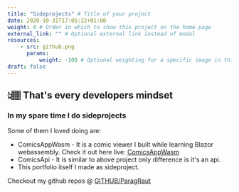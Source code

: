 ```yaml
---
title: "Sideprojects" # Title of your project
date: 2020-10-31T17:05:22+01:00
weight: 4 # Order in which to show this project on the home page
external_link: "" # Optional external link instead of modal
resources:
    - src: github.png
      params:
          weight: -100 # Optional weighting for a specific image in this project folder
draft: false
---
```


## 👆🏽 That's every developers mindset

### In my spare time I do sideprojects

Some of them I loved doing are:
- ComicsAppWasm - It is a comic viewer I built while learning Blazor webassembly.
Check it out here live: [ComicsAppWasm](https://paragraut.github.io/ComicsAppWasm/)
- ComicsApi - It is similar to above project only difference is it's an api.
- This portfolio itself I made as sideproject.

Checkout my github repos @ [GITHUB/ParagRaut](https://github.com/ParagRaut)